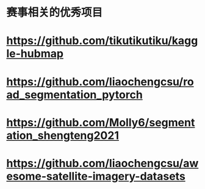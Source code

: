 # 赛事相关的优秀项目
# https://github.com/tikutikutiku/kaggle-hubmap
# https://github.com/liaochengcsu/road_segmentation_pytorch
# https://github.com/Molly6/segmentation_shengteng2021
# https://github.com/liaochengcsu/awesome-satellite-imagery-datasets